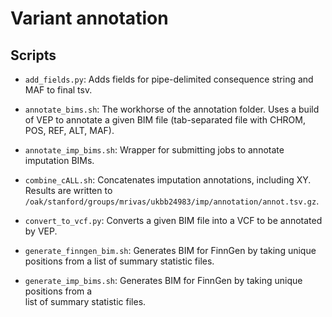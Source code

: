 # Variant annotation

## Scripts

- `add_fields.py`: Adds fields for pipe-delimited consequence string and MAF to final tsv.

- `annotate_bims.sh`: The workhorse of the annotation folder. Uses a build of
   VEP to annotate a given BIM file (tab-separated file with CHROM, POS, REF, ALT, MAF).

- `annotate_imp_bims.sh`: Wrapper for submitting jobs to annotate imputation BIMs.

- `combine_cALL.sh`: Concatenates imputation annotations, including XY.
   Results are written to `/oak/stanford/groups/mrivas/ukbb24983/imp/annotation/annot.tsv.gz`.

- `convert_to_vcf.py`: Converts a given BIM file into a VCF to be annotated by VEP.

- `generate_finngen_bim.sh`: Generates BIM for FinnGen by taking unique positions from a 
   list of summary statistic files.

- `generate_imp_bims.sh`: Generates BIM for FinnGen by taking unique positions from a  
   list of summary statistic files.

